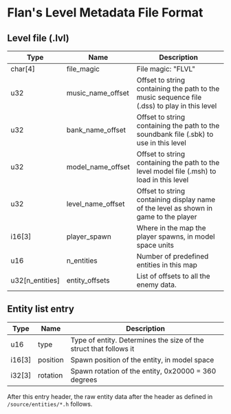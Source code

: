 # Flan's Level Metadata File Format

## Level file (.lvl)
| Type    | Name                      | Description                                                                               |
| ------- | ------------------------- | ----------------------------------------------------------------------------------------- |
| char[4] | file_magic                | File magic: "FLVL"                                                                        |
| u32     | music_name_offset | Offset to string containing the path to the music sequence file (.dss) to play in this level
| u32     | bank_name_offset | Offset to string containing the path to the soundbank file (.sbk) to use in this level
| u32     | model_name_offset | Offset to string containing the path to the level model file (.msh) to load in this level
| u32     | level_name_offset | Offset to string containing display name of the level as shown in game to the player
| i16[3]  | player_spawn              | Where in the map the player spawns, in model space units                |
| u16 | n_entities | Number of predefined entities in this map
| u32[n_entities] | entity_offsets | List of offsets to all the enemy data.

## Entity list entry
| Type | Name | Description |
|--|--|--|
|u16|type|Type of entity. Determines the size of the struct that follows it
|i16[3]|position|Spawn position of the entity, in model space |
|i32[3]|rotation|Spawn rotation of the entity, 0x20000 = 360 degrees

After this entry header, the raw entity data after the header as defined in `/source/entities/*.h` follows.